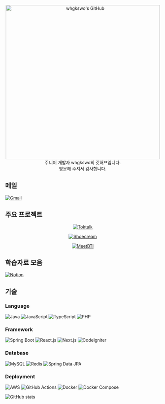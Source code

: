 <div align="center">
  <img src="https://github.com/user-attachments/assets/1a04fd7e-5649-4739-bae8-6c2fcc65a4a7" alt="whgkswo's GitHub" width="500"/>
</div>

<div align="center">
  주니어 개발자 whgkswo의 깃허브입니다.
</div>
<div align="center">
  방문해 주셔서 감사합니다.
</div>

## 메일
[![Gmail](https://img.shields.io/badge/Gmail-d14836?style=flat-square&logo=Gmail&logoColor=white)](mailto:gjuk7238@gmail.com)

## 주요 프로젝트

<div align="center">

[![Toktalk](https://img.shields.io/badge/🗣️%20Toktalk-실시간%20채팅%20앱-4285F4?style=for-the-badge&labelColor=000000)](https://github.com/toktalk-application)

[![Shoecream](https://img.shields.io/badge/👟%20Shoecream-신발%20거래%20플랫폼-FF6B6B?style=for-the-badge&labelColor=000000)](https://github.com/shoe-cream)

[![MeetBTI](https://img.shields.io/badge/💬%20MeetBTI-MBTI%20매칭%20서비스-A445B2?style=for-the-badge&labelColor=000000)](https://github.com/quokkavely/meetbti-app)

</div>

</div>

## 학습자료 모음
[![Notion](https://img.shields.io/badge/Notion-000000?style=flat-square&logo=notion&logoColor=white)](https://zealous-silica-66d.notion.site/b5d4808b5d454aa3a0d3456c1d94a01a)

## 기술

### Language
![Java](https://img.shields.io/badge/Java-007396?style=flat-square&logo=openjdk&logoColor=white)
![JavaScript](https://img.shields.io/badge/JavaScript-F7DF1E?style=flat-square&logo=javascript&logoColor=black)
![TypeScript](https://img.shields.io/badge/TypeScript-3178C6?style=flat-square&logo=typescript&logoColor=white)
![PHP](https://img.shields.io/badge/PHP-777BB4?style=flat-square&logo=php&logoColor=white)

### Framework
![Spring Boot](https://img.shields.io/badge/Spring%20Boot-6DB33F?style=flat-square&logo=springboot&logoColor=white)
![React.js](https://img.shields.io/badge/React-61DAFB?style=flat-square&logo=react&logoColor=black)
![Next.js](https://img.shields.io/badge/Next.js-000000?style=flat-square&logo=nextdotjs&logoColor=white)
![CodeIgniter](https://img.shields.io/badge/CodeIgniter-EF4223?style=flat-square&logo=codeigniter&logoColor=white)

### Database
![MySQL](https://img.shields.io/badge/MySQL-4479A1?style=flat-square&logo=mysql&logoColor=white)
![Redis](https://img.shields.io/badge/Redis-DC382D?style=flat-square&logo=redis&logoColor=white)
![Spring Data JPA](https://img.shields.io/badge/Spring%20Data%20JPA-6DB33F?style=flat-square&logo=spring&logoColor=white)

### Deployment
![AWS](https://img.shields.io/badge/AWS-232F3E?style=flat-square&logo=amazonwebservices&logoColor=white)
![GitHub Actions](https://img.shields.io/badge/GitHub%20Actions-2088FF?style=flat-square&logo=githubactions&logoColor=white)
![Docker](https://img.shields.io/badge/Docker-2496ED?style=flat-square&logo=docker&logoColor=white)
![Docker Compose](https://img.shields.io/badge/Docker%20Compose-2496ED?style=flat-square&logo=docker&logoColor=white)

![GitHub stats](https://github-readme-stats.vercel.app/api?username=whgkswo&show_icons=true&theme=radical)
